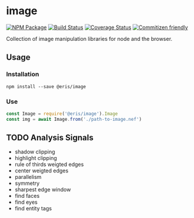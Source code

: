 # image

[![NPM Package](https://badge.fury.io/js/%40eris%2Fimage.svg)](https://www.npmjs.com/package/@eris/image)
[![Build Status](https://travis-ci.org/ErisVentures/js-image.svg?branch=master)](https://travis-ci.org/ErisVentures/js-image)
[![Coverage Status](https://coveralls.io/repos/github/ErisVentures/js-image/badge.svg?branch=master)](https://coveralls.io/github/ErisVentures/js-image?branch=master)
[![Commitizen friendly](https://img.shields.io/badge/commitizen-friendly-brightgreen.svg)](http://commitizen.github.io/cz-cli/)

Collection of image manipulation libraries for node and the browser.

## Usage

### Installation

`npm install --save @eris/image`

### Use

```js
const Image = require('@eris/image').Image
const img = await Image.from('./path-to-image.nef')
```

## TODO Analysis Signals

- shadow clipping
- highlight clipping
- rule of thirds weigted edges
- center weigted edges
- parallelism
- symmetry
- sharpest edge window
- find faces
- find eyes
- find entity tags

